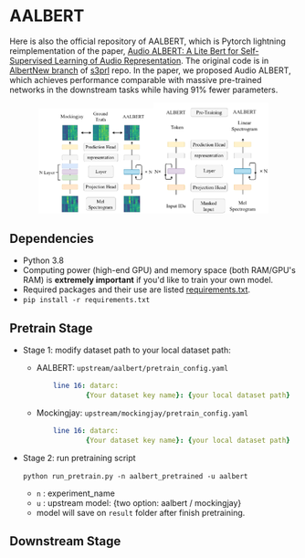 # AALBERT
Here is also the official repository of AALBERT, which is Pytorch lightning reimplementation of the paper, [Audio ALBERT: A Lite Bert for Self-Supervised Learning of Audio Representation](https://ieeexplore.ieee.org/document/9383575). The original code is in [AlbertNew branch](https://github.com/s3prl/s3prl/tree/AlbertNew) of [s3prl](https://github.com/s3prl/s3prl) repo. In the paper, we proposed Audio ALBERT, which achieves performance comparable with massive pre-trained networks in the downstream tasks while having 91% fewer parameters.

<div style="text-align:center"><img src="model.png" alt="drawing" width="40%"/><img src="albert.png" alt="drawing" width="40%"/></div>

## Dependencies

- Python 3.8
- Computing power (high-end GPU) and memory space (both RAM/GPU's RAM) is **extremely important** if you'd like to train your own model.
- Required packages and their use are listed [requirements.txt](requirements.txt).
- `pip install -r requirements.txt`

## Pretrain Stage

- Stage 1: modify dataset path to your local dataset path:
    - AALBERT: 
       `upstream/aalbert/pretrain_config.yaml`
        ```YAML
            line 16: datarc:
                    {Your dataset key name}: {your local dataset path}
        ```
    - Mockingjay:
        `upstream/mockingjay/pretrain_config.yaml`
        ```YAML
            line 16: datarc:
                    {Your dataset key name}: {your local dataset path}
        ```
- Stage 2: run pretraining script

    `python run_pretrain.py -n aalbert_pretrained -u aalbert`
    - `n` : experiment_name
    - `u` : upstream model: {two option: aalbert / mockingjay}
    - model will save on `result` folder after finish pretraining.

## Downstream Stage

    